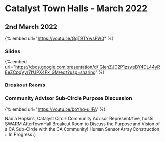 # Catalyst Town Halls - March 2022

## 2nd March 2022

{% embed url="https://youtu.be/GqT9TYwsPW0" %}

### Slides

{% embed url="https://docs.google.com/presentation/d/1GIenZJD2P1zsweBY4DL44yREeZCpqVyr7hUPX4Fx_GM/edit?usp=sharing" %}

### Breakout Rooms

### Community Advisor Sub-Circle Purpose Discussion

{% embed url="https://youtu.be/boYhq-ulIFA" %}

Nadia Hopkins, Catalyst Circle Community Advisor Representative, hosts SWARM AfterTownHall Breakout Room to Discuss the Purpose and Vision of a CA Sub-Circle with the CA Community! Human Sensor Array Construction :: In Progress :)
